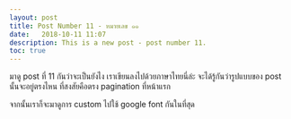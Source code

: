 ```yaml
---
layout: post
title: Post Number 11 - หมายเลข ๑๑
date:   2018-10-11 11:07
description: This is a new post - post number 11.
toc: true
---
```

มาดู post ที่ 11 กันว่าจะเป็นยังไง เราเขียนลงไปด้วยภาษาไทยนี่ล่ะ จะได้รู้กันว่ารูปแบบของ post นั้นจะอยู่ตรงไหน ที่สงสัยคือตรง pagination ที่หน้าแรก

จากนั้นเราก็จะมาดูการ custom ไปใช้ google font กันในที่สุด

